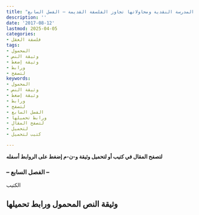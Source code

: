 ```yaml
---
title: "ارهاصات ثورة المدرسة النقدية ومحاولاتها تجاوز الفلسفة القديمة – الفصل السابع"
description: ''
date: '2017-08-12'
lastmod: 2025-04-05
categories:
- فلسفة العقل
tags:
- المحمول
- وثيقة النص
- وثيقة إضغط
- ورابط
- لتصفح
keywords:
- المحمول
- وثيقة النص
- وثيقة إضغط
- ورابط
- لتصفح
- الفصل السابع
- ورابط تحميلها
- لتصفح المقال
- لتحميل
- كتيب لتحميل

---
```

**لتصفح المقال في كتيب أو لتحميل وثيقة و-ن-م إضغط على الروابط أسفله**

### – الفصل السابع –

الكتيب

## وثيقة النص المحمول ورابط تحميلها

###
